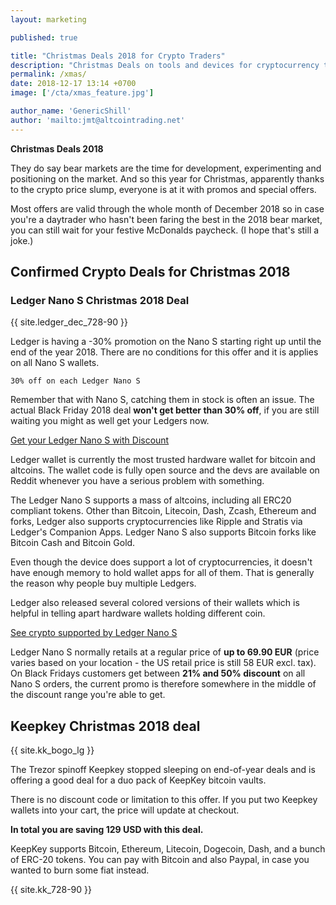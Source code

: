 ```yaml
---
layout: marketing

published: true

title: "Christmas Deals 2018 for Crypto Traders"
description: "Christmas Deals on tools and devices for cryptocurrency traders and hodlers. Premium charting apps and hardware wallets in promo for Christmas!"
permalink: /xmas/
date: 2018-12-17 13:14 +0700
image: ['/cta/xmas_feature.jpg']

author_name: 'GenericShill'
author: 'mailto:jmt@altcointrading.net'
---
```


**Christmas Deals 2018**

They do say bear markets are the time for development, experimenting and positioning on the market. And so this year for Christmas, apparently thanks to the crypto price slump, everyone is at it with promos and special offers.

Most offers are valid through the whole month of December 2018 so in case you're a daytrader who hasn't been faring the best in the 2018 bear market, you can still wait for your festive McDonalds paycheck. (I hope that's still a joke.)

## Confirmed Crypto Deals for Christmas 2018

### Ledger Nano S Christmas 2018 Deal

{{ site.ledger_dec_728-90 }}

Ledger is having a -30% promotion on the Nano S starting right up until the end of the year 2018. There are no conditions for this offer and it is applies on all Nano S wallets.

```
30% off on each Ledger Nano S
```

Remember that with Nano S, catching them in stock is often an issue. The actual Black Friday 2018 deal **won't get better than 30% off**, if you are still waiting you might as well get your Ledgers now.

<a rel="nofollow" class="button" href="https://www.ledger.com/?r=e274">Get your Ledger Nano S with Discount</a>

Ledger wallet is currently the most trusted hardware wallet for bitcoin and altcoins. The wallet code is fully open source and the devs are available on Reddit whenever you have a serious problem with something.

The Ledger Nano S supports a mass of altcoins, including all ERC20 compliant tokens. Other than Bitcoin, Litecoin, Dash, Zcash, Ethereum and forks, Ledger also supports cryptocurrencies like Ripple and Stratis via Ledger's Companion Apps. Ledger Nano S also supports Bitcoin forks like Bitcoin Cash and Bitcoin Gold.

Even though the device does support a lot of cryptocurrencies, it doesn't have enough memory to hold wallet apps for all of them. That is generally the reason why people buy multiple Ledgers.

Ledger also released several colored versions of their wallets which is helpful in telling apart hardware wallets holding different coin.

<a rel="nofollow" href="https://www.ledger.com/?r=e274">See crypto supported by Ledger Nano S</a>

Ledger Nano S normally retails at a regular price of **up to 69.90 EUR** (price varies based on your location - the US retail price is still 58 EUR excl. tax). On Black Fridays customers get between **21% and 50% discount** on all Nano S orders, the current promo is therefore somewhere in the middle of the discount range you're able to get.

## Keepkey Christmas 2018 deal

{{ site.kk_bogo_lg }}

The Trezor spinoff Keepkey stopped sleeping on end-of-year deals and is offering a good deal for a duo pack of KeepKey bitcoin vaults.

There is no discount code or limitation to this offer. If you put two Keepkey wallets into your cart, the price will update at checkout.

**In total you are saving 129 USD with this deal.**

KeepKey supports Bitcoin, Ethereum, Litecoin, Dogecoin, Dash, and a bunch of ERC-20 tokens. You can pay with Bitcoin and also Paypal, in case you wanted to burn some fiat instead.

{{ site.kk_728-90 }}
